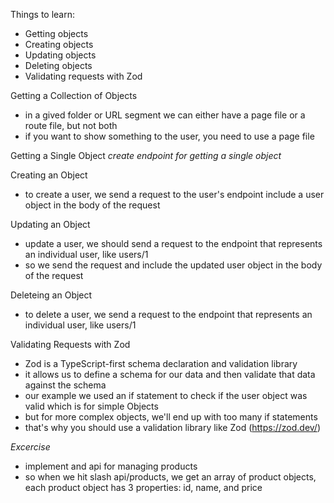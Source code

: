Things to learn:

- Getting objects
- Creating objects
- Updating objects
- Deleting objects
- Validating requests with Zod

Getting a Collection of Objects

- in a gived folder or URL segment we can either have a page file or a route file, but not both
- if you want to show something to the user, you need to use a page file

Getting a Single Object
_create endpoint for getting a single object_

Creating an Object

- to create a user, we send a request to the user's endpoint include a user object in the body of the request

Updating an Object

- update a user, we should send a request to the endpoint that represents an individual user, like users/1
- so we send the request and include the updated user object in the body of the request

Deleteing an Object

- to delete a user, we send a request to the endpoint that represents an individual user, like users/1

Validating Requests with Zod

- Zod is a TypeScript-first schema declaration and validation library
- it allows us to define a schema for our data and then validate that data against the schema
- our example we used an if statement to check if the user object was valid which is for simple Objects
- but for more complex objects, we'll end up with too many if statements
- that's why you should use a validation library like Zod (https://zod.dev/)

_Excercise_

- implement and api for managing products
- so when we hit slash api/products, we get an array of product objects, each product object has 3 properties: id, name, and price
